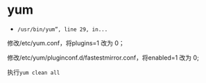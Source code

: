 # yum

- `/usr/bin/yum”, line 29, in...`

修改/etc/yum.conf，将plugins=1 改为 0；

修改/etc/yum/pluginconf.d/fastestmirror.conf，将enabled=1 改为 0;

执行`yum clean all`
